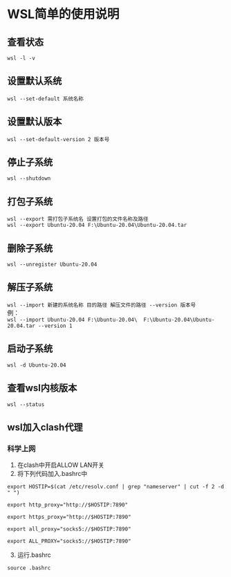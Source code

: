 # WSL简单的使用说明

## 查看状态  
`wsl -l -v`

## 设置默认系统  
`wsl --set-default 系统名称`

## 设置默认版本  
`wsl --set-default-version 2 版本号`

## 停止子系统  
`wsl --shutdown`  

## 打包子系统  
`wsl --export 需打包子系统名 设置打包的文件名称及路径 `  
`wsl --export Ubuntu-20.04 F:\Ubuntu-20.04\Ubuntu-20.04.tar`  

## 删除子系统  
`wsl --unregister Ubuntu-20.04`  

## 解压子系统
`wsl --import 新建的系统名称 目的路径 解压文件的路径 --version 版本号`  
例：  
`wsl --import Ubuntu-20.04 F:\Ubuntu-20.04\  F:\Ubuntu-20.04\Ubuntu-20.04.tar --version 1`
## 启动子系统  
`wsl -d Ubuntu-20.04`

## 查看wsl内核版本  
`wsl --status`

## wsl加入clash代理
### 科学上网

1. 在clash中开启ALLOW LAN开关  
2. 将下列代码加入.bashrc中  
```
export HOSTIP=$(cat /etc/resolv.conf | grep "nameserver" | cut -f 2 -d " ")

export http_proxy="http://$HOSTIP:7890"

export https_proxy="http://$HOSTIP:7890"

export all_proxy="socks5://$HOSTIP:7890"

export ALL_PROXY="socks5://$HOSTIP:7890"
```
3. 运行.bashrc
```
source .bashrc 
```





